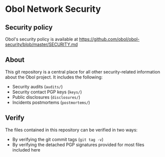 # Obol Network Security

## Security policy
Obol's security policy is available at https://github.com/obol/obol-security/blob/master/SECURITY.md

## About
This git repository is a central place for all other security-related information about the Obol project. It includes the following:

* Security audits (`audits/`)
* Security contact PGP keys (`keys/`)
* Public disclosures (`disclosures/`)
* Incidents postmortems (`postmortems/`)

## Verify
The files contained in this repository can be verified in two ways:

* By verifying the git commit tags (`git tag -v`)
* By verifying the detached PGP signatures provided for most files included here

